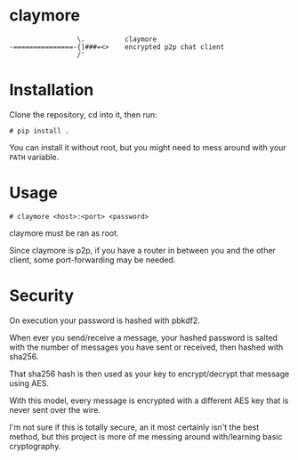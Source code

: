# claymore

```
                 \.          claymore
-===============-{]###=<>    encrypted p2p chat client
                 /'          
```

# Installation

Clone the repository, cd into it, then run:

```
# pip install .
```

You can install it without root, but you might need to mess around with your `PATH` variable.


# Usage

```
# claymore <host>:<port> <password>
```

claymore must be ran as root.

Since claymore is p2p, if you have a router in between you and the other client, some port-forwarding may be needed.


# Security

On execution your password is hashed with pbkdf2.

When ever you send/receive a message, your hashed password is salted with the number of messages you have sent or received, then hashed with sha256.

That sha256 hash is then used as your key to encrypt/decrypt that message using AES.

With this model, every message is encrypted with a different AES key that is never sent over the wire.

I'm not sure if this is totally secure, an it most certainly isn't the best method, but this project is more of me messing around with/learning basic cryptography.
